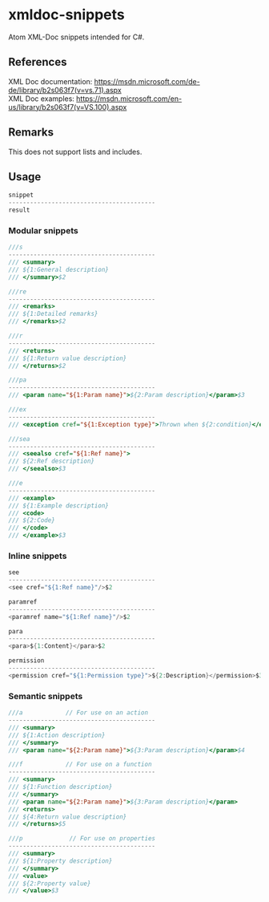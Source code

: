 # xmldoc-snippets
Atom XML-Doc snippets intended for C#.

## References
XML Doc documentation:   https://msdn.microsoft.com/de-de/library/b2s063f7(v=vs.71).aspx  
XML Doc examples:        https://msdn.microsoft.com/en-us/library/b2s063f7(v=VS.100).aspx

## Remarks
This does not support lists and includes.

## Usage
``` csharp
snippet
-----------------------------------------
result
```

### Modular snippets

``` csharp
///s
-----------------------------------------
/// <summary>
/// ${1:General description}
/// </summary>$2
```

``` csharp
///re
-----------------------------------------
/// <remarks>
/// ${1:Detailed remarks}
/// </remarks>$2
```

``` csharp
///r
-----------------------------------------
/// <returns>
/// ${1:Return value description}
/// </returns>$2
```

``` csharp
///pa
-----------------------------------------
/// <param name="${1:Param name}">${2:Param description}</param>$3
```

``` csharp
///ex
-----------------------------------------
/// <exception cref="${1:Exception type}">Thrown when ${2:condition}</exception>$3
```

``` csharp
///sea
-----------------------------------------
/// <seealso cref="${1:Ref name}">
/// ${2:Ref description}
/// </seealso>$3
```

``` csharp
///e
-----------------------------------------
/// <example>
/// ${1:Example description}
/// <code>
/// ${2:Code}
/// </code>
/// </example>$3
```

### Inline snippets
``` csharp
see
-----------------------------------------
<see cref="${1:Ref name}"/>$2
```

``` csharp
paramref
-----------------------------------------
<paramref name="${1:Ref name}"/>$2
```

``` csharp
para
-----------------------------------------
<para>${1:Content}</para>$2
```

``` csharp
permission
-----------------------------------------
<permission cref="${1:Permission type}">${2:Description}</permission>$3
```

### Semantic snippets
``` csharp
///a            // For use on an action
-----------------------------------------
/// <summary>
/// ${1:Action description}
/// </summary>
/// <param name="${2:Param name}">${3:Param description}</param>$4
```

``` csharp
///f            // For use on a function
-----------------------------------------
/// <summary>
/// ${1:Function description}
/// </summary>
/// <param name="${2:Param name}">${3:Param description}</param>
/// <returns>
/// ${4:Return value description}
/// </returns>$5
```

``` csharp
///p             // For use on properties
-----------------------------------------
/// <summary>
/// ${1:Property description}
/// </summary>
/// <value>
/// ${2:Property value}
/// </value>$3
```
